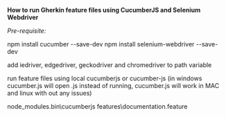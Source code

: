 **How to run Gherkin feature files using CucumberJS and Selenium Webdriver**

_Pre-requisite:_

npm install cucumber --save-dev
npm install selenium-webdriver --save-dev

add iedriver, edgedriver, geckodriver and chromedriver to path variable
       
run feature files using local cucumberjs or cucumber-js (in windows cucumber.js will open .js instead of running, cucumber.js will work in MAC and linux with out any issues)

node_modules\.bin\cucumberjs features\documentation.feature
       
       
   
